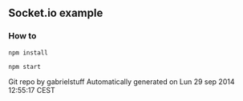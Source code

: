 ## Socket.io example

### How to 

`npm install`

`npm start`

Git repo by gabrielstuff
 Automatically generated on Lun 29 sep 2014 12:55:17 CEST
